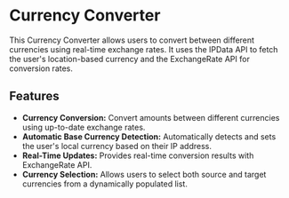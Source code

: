 # Currency Converter
This Currency Converter allows users to convert between different currencies using real-time exchange rates. It uses the IPData API to fetch the user's location-based currency and the ExchangeRate API for conversion rates.
## Features
- **Currency Conversion:**  Convert amounts between different currencies using up-to-date exchange rates.
- **Automatic Base Currency Detection:**  Automatically detects and sets the user's local currency based on their IP address.
- **Real-Time Updates:**  Provides real-time conversion results with ExchangeRate API.
- **Currency Selection:**  Allows users to select both source and target currencies from a dynamically populated list.
 
  
